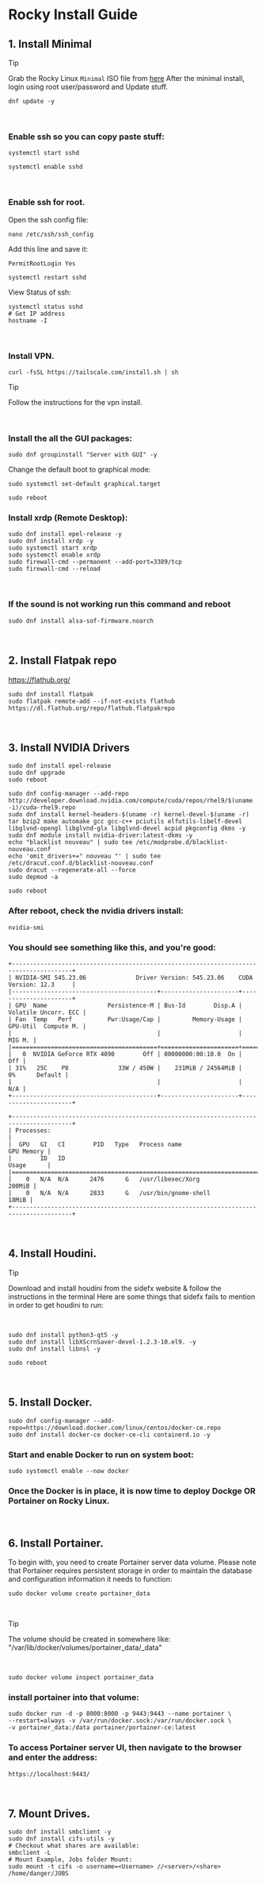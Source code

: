 # Rocky Install Guide

## 1. Install Minimal

  > [!TIP]
  > Grab the Rocky Linux `Minimal` ISO file from [here](https://rockylinux.org/download)
  > After the minimal install, login using root user/password and Update stuff.
  
  ```
  dnf update -y
  ```
  <br>

### Enable ssh so you can copy paste stuff:
  ```
  systemctl start sshd
  ```
  ```
  systemctl enable sshd
  ```
  <br>

### Enable ssh for root.

  Open the ssh config file:
  ```
  nano /etc/ssh/ssh_config
  ```
  Add this line and save it:
  ```
  PermitRootLogin Yes
  ```
  ```
  systemctl restart sshd
  ```
  View Status of ssh:
  ```
  systemctl status sshd
  # Get IP address
  hostname -I
  ```
  <br>

### Install VPN.
  ```
  curl -fsSL https://tailscale.com/install.sh | sh
  ```
  > [!TIP]
  > Follow the instructions for the vpn install.
<br>

### Install the all the GUI packages:
  ```
  sudo dnf groupinstall "Server with GUI" -y
  ```
  Change the default boot to graphical mode:
  ```
  sudo systemctl set-default graphical.target
  ```
  ```
  sudo reboot
  ```
### Install xrdp (Remote Desktop):
  ```
  sudo dnf install epel-release -y
  sudo dnf install xrdp -y
  sudo systemctl start xrdp
  sudo systemctl enable xrdp
  sudo firewall-cmd --permanent --add-port=3389/tcp
  sudo firewall-cmd --reload
  ```
  <br>

### If the sound is not working run this command and reboot
  ```
  sudo dnf install alsa-sof-firmware.noarch
  ```
  <br>

## 2. Install Flatpak repo
  https://flathub.org/
  ```
  sudo dnf install flatpak
  sudo flatpak remote-add --if-not-exists flathub https://dl.flathub.org/repo/flathub.flatpakrepo
  ```
  <br>

## 3. Install NVIDIA Drivers
  ```
  sudo dnf install epel-release 
  sudo dnf upgrade 
  sudo reboot
  ```
  ```
  sudo dnf config-manager --add-repo http://developer.download.nvidia.com/compute/cuda/repos/rhel9/$(uname -i)/cuda-rhel9.repo 
  sudo dnf install kernel-headers-$(uname -r) kernel-devel-$(uname -r) tar bzip2 make automake gcc gcc-c++ pciutils elfutils-libelf-devel libglvnd-opengl libglvnd-glx libglvnd-devel acpid pkgconfig dkms -y
  sudo dnf module install nvidia-driver:latest-dkms -y 
  echo "blacklist nouveau" | sudo tee /etc/modprobe.d/blacklist-nouveau.conf 
  echo 'omit_drivers+=" nouveau "' | sudo tee /etc/dracut.conf.d/blacklist-nouveau.conf 
  sudo dracut --regenerate-all --force 
  sudo depmod -a
  ```
  ```
  sudo reboot
  ````
### After reboot, check the nvidia drivers install:
  ```
  nvidia-smi
  ```
### You should see something like this, and you're good:
  ```
  +---------------------------------------------------------------------------------------+
  | NVIDIA-SMI 545.23.06              Driver Version: 545.23.06    CUDA Version: 12.3     |
  |-----------------------------------------+----------------------+----------------------+
  | GPU  Name                 Persistence-M | Bus-Id        Disp.A | Volatile Uncorr. ECC |
  | Fan  Temp   Perf          Pwr:Usage/Cap |         Memory-Usage | GPU-Util  Compute M. |
  |                                         |                      |               MIG M. |
  |=========================================+======================+======================|
  |   0  NVIDIA GeForce RTX 4090        Off | 00000000:00:10.0  On |                  Off |
  | 31%   25C    P8              33W / 450W |    231MiB / 24564MiB |      0%      Default |
  |                                         |                      |                  N/A |
  +-----------------------------------------+----------------------+----------------------+
  
  +---------------------------------------------------------------------------------------+
  | Processes:                                                                            |
  |  GPU   GI   CI        PID   Type   Process name                            GPU Memory |
  |        ID   ID                                                             Usage      |
  |=======================================================================================|
  |    0   N/A  N/A      2476      G   /usr/libexec/Xorg                           200MiB |
  |    0   N/A  N/A      2833      G   /usr/bin/gnome-shell                         18MiB |
  +---------------------------------------------------------------------------------------+
  ```
  <br>

## 4. Install Houdini.

  > [!TIP]
  > Download and install houdini from the sidefx website & follow the instructions in the terminal
  > Here are some things that sidefx fails to mention in order to get houdini to run:
  <br>
  
  ```
  sudo dnf install python3-qt5 -y 
  sudo dnf install libXScrnSaver-devel-1.2.3-10.el9. -y
  sudo dnf install libnsl -y
  ```
  ```
  sudo reboot
  ```
  <br>

## 5. Install Docker.
  ```
  sudo dnf config-manager --add-repo=https://download.docker.com/linux/centos/docker-ce.repo
  sudo dnf install docker-ce docker-ce-cli containerd.io -y
  ```
### Start and enable Docker to run on system boot:
  ```
  sudo systemctl enable --now docker
  ```
### Once the Docker is in place, it is now time to deploy Dockge OR Portainer on Rocky Linux.
<br>

## 6. Install Portainer.
  To begin with, you need to create Portainer server data volume. Please note that Portainer requires persistent storage in order to maintain the database and configuration information it needs to function:
  ```
  sudo docker volume create portainer_data
  ```
  <br>

  > [!TIP]
  > The volume should be created in somewhere like:
  > "/var/lib/docker/volumes/portainer_data/_data"
  <br>
  
  ```
  sudo docker volume inspect portainer_data
  ```
### install portainer into that volume:
  ```
  sudo docker run -d -p 8000:8000 -p 9443:9443 --name portainer \
  --restart=always -v /var/run/docker.sock:/var/run/docker.sock \
  -v portainer_data:/data portainer/portainer-ce:latest
  ```
  ### To access Portainer server UI, then navigate to the browser and enter the address:
  ```
  https://localhost:9443/
  ```
  <br>
  
## 7. Mount Drives.
  ```
sudo dnf install smbclient -y 
sudo dnf install cifs-utils -y
# Checkout what shares are available:
smbclient -L 
# Mount Example, Jobs folder Mount:
sudo mount -t cifs -o username=<Username> //<server>/<share> /home/danger/JOBS


  ```

